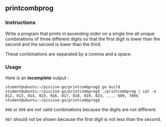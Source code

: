## printcombprog

### Instructions

Write a program that prints in ascending order on a single line all unique combinations of three different digits so that the first digit is lower than the second and the second is lower than the third.

These combinations are separated by a comma and a space.

### Usage

Here is an **incomplete** output :

```console
student@ubuntu:~/piscine-go/printcombprog$ go build
student@ubuntu:~/piscine-go/printcombprog$ ./printcombprog | cat -e
012, 013, 014, 015, 016, 017, 018, 019, 023, ..., 689, 789$
student@ubuntu:~/piscine-go/printcombprog$
```

`000` or `999` are not valid combinations because the digits are not different.

`987` should not be shown because the first digit is not less than the second.
